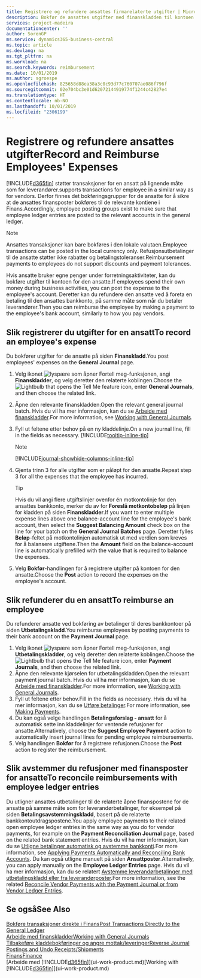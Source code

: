 ```yaml
---
title: Registrere og refundere ansattes firmarelaterte utgifter | Microsoft-dokumentasjon
description: Bokfør de ansattes utgifter med finanskladden til kontoen for den ansatte, og bokfør senere en betaling til den ansattes bankkonto for å refundere for den firmarelaterte utgiften.
services: project-madeira
documentationcenter: ''
author: SorenGP
ms.service: dynamics365-business-central
ms.topic: article
ms.devlang: na
ms.tgt_pltfrm: na
ms.workload: na
ms.search.keywords: reimbursement
ms.date: 10/01/2019
ms.author: sgroespe
ms.openlocfilehash: 825658d88ea38a3c0c93d77c760707ae086f796f
ms.sourcegitcommit: 02e704bc3e01d62072144919774f1244c42827e4
ms.translationtype: HT
ms.contentlocale: nb-NO
ms.lasthandoff: 10/01/2019
ms.locfileid: "2306199"
---
```

# <a name="record-and-reimburse-employees-expenses"></a><span data-ttu-id="80707-103">Registrere og refundere ansattes utgifter</span><span class="sxs-lookup"><span data-stu-id="80707-103">Record and Reimburse Employees' Expenses</span></span>
[!INCLUDE[d365fin](includes/d365fin_md.md)] <span data-ttu-id="80707-104">støtter transaksjoner for en ansatt på lignende måte som for leverandører.</span><span class="sxs-lookup"><span data-stu-id="80707-104">supports transactions for employee in a similar way as for vendors.</span></span> <span data-ttu-id="80707-105">Derfor finnes det bokføringsgrupper for de ansatte for å sikre at de ansattes finansposter bokføres til de relevante kontiene i Finans.</span><span class="sxs-lookup"><span data-stu-id="80707-105">Accordingly, employee posting groups exist to make sure that employee ledger entries are posted to the relevant accounts in the general ledger.</span></span>

> [!NOTE]  
> <span data-ttu-id="80707-106">Ansattes transaksjoner kan bare bokføres i den lokale valutaen.</span><span class="sxs-lookup"><span data-stu-id="80707-106">Employee transactions can be posted in the local currency only.</span></span> <span data-ttu-id="80707-107">Refusjonsutbetalinger til de ansatte støtter ikke rabatter og betalingstoleranser.</span><span class="sxs-lookup"><span data-stu-id="80707-107">Reimbursement payments to employees do not support discounts and payment tolerances.</span></span>

<span data-ttu-id="80707-108">Hvis ansatte bruker egne penger under forretningsaktiviteter, kan du bokføre utgifter til kontoen for den ansatte.</span><span class="sxs-lookup"><span data-stu-id="80707-108">If employees spend their own money during business activities, you can post the expense to the employee's account.</span></span> <span data-ttu-id="80707-109">Deretter kan du refundere den ansatte ved å foreta en betaling til den ansattes bankkonto, på samme måte som når du betaler leverandører.</span><span class="sxs-lookup"><span data-stu-id="80707-109">Then you can reimburse the employee by making a payment to the employee's bank account, similarly to how you pay vendors.</span></span>

## <a name="to-record-an-employees-expense"></a><span data-ttu-id="80707-110">Slik registrerer du utgifter for en ansatt</span><span class="sxs-lookup"><span data-stu-id="80707-110">To record an employee's expense</span></span>
<span data-ttu-id="80707-111">Du bokfører utgifter for de ansatte på siden **Finanskladd**.</span><span class="sxs-lookup"><span data-stu-id="80707-111">You post employees' expenses on the **General Journal** page.</span></span>
1. <span data-ttu-id="80707-112">Velg ikonet ![lyspære som åpner Fortell meg-funksjonen](media/ui-search/search_small.png "Fortell hva du vil gjøre"), angi **Finanskladder**, og velg deretter den relaterte koblingen.</span><span class="sxs-lookup"><span data-stu-id="80707-112">Choose the ![Lightbulb that opens the Tell Me feature](media/ui-search/search_small.png "Tell me what you want to do") icon, enter **General Journals**, and then choose the related link.</span></span>
2. <span data-ttu-id="80707-113">Åpne den relevante finanskladden.</span><span class="sxs-lookup"><span data-stu-id="80707-113">Open the relevant general journal batch.</span></span> <span data-ttu-id="80707-114">Hvis du vil ha mer informasjon, kan du se [Arbeide med finanskladder](ui-work-general-journals.md).</span><span class="sxs-lookup"><span data-stu-id="80707-114">For more information, see [Working with General Journals](ui-work-general-journals.md).</span></span>
3. <span data-ttu-id="80707-115">Fyll ut feltene etter behov på en ny kladdelinje.</span><span class="sxs-lookup"><span data-stu-id="80707-115">On a new journal line, fill in the fields as necessary.</span></span> [!INCLUDE[tooltip-inline-tip](includes/tooltip-inline-tip_md.md)]    

    > [!NOTE]
    > [!INCLUDE[journal-showhide-columns-inline-tip](includes/journal-showhide-columns-inline-tip.md)]
4. <span data-ttu-id="80707-116">Gjenta trinn 3 for alle utgifter som er påløpt for den ansatte.</span><span class="sxs-lookup"><span data-stu-id="80707-116">Repeat step 3 for all the expenses that the employee has incurred.</span></span>

    > [!TIP]  
    > <span data-ttu-id="80707-117">Hvis du vil angi flere utgiftslinjer ovenfor én motkontolinje for den ansattes bankkonto, merker du av for **Foreslå motkontobeløp** på linjen for kladden på siden **Finanskladder**.</span><span class="sxs-lookup"><span data-stu-id="80707-117">If you want to enter multiple expense lines above one balance-account line for the employee's bank account, then select the **Suggest Balancing Amount** check box on the line for your batch on the **General Journal Batches** page.</span></span> <span data-ttu-id="80707-118">Deretter fylles **Beløp**-feltet på motkontolinjen automatisk ut med verdien som kreves for å balansere utgiftene.</span><span class="sxs-lookup"><span data-stu-id="80707-118">Then the **Amount** field on the balance-account line is automatically prefilled with the value that is required to balance the expenses.</span></span>
5. <span data-ttu-id="80707-119">Velg **Bokfør**-handlingen for å registrere utgifter på kontoen for den ansatte.</span><span class="sxs-lookup"><span data-stu-id="80707-119">Choose the **Post** action to record the expenses on the employee's account.</span></span>

## <a name="to-reimburse-an-employee"></a><span data-ttu-id="80707-120">Slik refunderer du en ansatt</span><span class="sxs-lookup"><span data-stu-id="80707-120">To reimburse an employee</span></span>
<span data-ttu-id="80707-121">Du refunderer ansatte ved bokføring av betalinger til deres bankkontoer på siden **Utbetalingskladd**.</span><span class="sxs-lookup"><span data-stu-id="80707-121">You reimburse employees by posting payments to their bank account on the **Payment Journal** page.</span></span>
1. <span data-ttu-id="80707-122">Velg ikonet ![lyspære som åpner Fortell meg-funksjonen](media/ui-search/search_small.png "Fortell hva du vil gjøre"), angi **Utbetalingskladder**, og velg deretter den relaterte koblingen.</span><span class="sxs-lookup"><span data-stu-id="80707-122">Choose the ![Lightbulb that opens the Tell Me feature](media/ui-search/search_small.png "Tell me what you want to do") icon, enter **Payment Journals**, and then choose the related link.</span></span>
2. <span data-ttu-id="80707-123">Åpne den relevante kjørselen for utbetalingskladden.</span><span class="sxs-lookup"><span data-stu-id="80707-123">Open the relevant payment journal batch.</span></span> <span data-ttu-id="80707-124">Hvis du vil ha mer informasjon, kan du se [Arbeide med finanskladder](ui-work-general-journals.md).</span><span class="sxs-lookup"><span data-stu-id="80707-124">For more information, see [Working with General Journals](ui-work-general-journals.md).</span></span>
3. <span data-ttu-id="80707-125">Fyll ut feltene etter behov.</span><span class="sxs-lookup"><span data-stu-id="80707-125">Fill in the fields as necessary.</span></span> <span data-ttu-id="80707-126">Hvis du vil ha mer informasjon, kan du se [Utføre betalinger](payables-make-payments.md).</span><span class="sxs-lookup"><span data-stu-id="80707-126">For more information, see [Making Payments](payables-make-payments.md).</span></span>
4. <span data-ttu-id="80707-127">Du kan også velge handlingen **Betalingsforslag - ansatt** for å automatisk sette inn kladdelinjer for ventende refusjoner for ansatte.</span><span class="sxs-lookup"><span data-stu-id="80707-127">Alternatively, choose the **Suggest Employee Payment** action to automatically insert journal lines for pending employee reimbursements.</span></span>
5. <span data-ttu-id="80707-128">Velg handlingen **Bokfør** for å registrere refusjonen.</span><span class="sxs-lookup"><span data-stu-id="80707-128">Choose the **Post** action to register the reimbursement.</span></span>  

## <a name="to-reconcile-reimbursements-with-employee-ledger-entries"></a><span data-ttu-id="80707-129">Slik avstemmer du refusjoner med finansposter for ansatte</span><span class="sxs-lookup"><span data-stu-id="80707-129">To reconcile reimbursements with employee ledger entries</span></span>
<span data-ttu-id="80707-130">Du utligner ansattes utbetalinger til de relaterte åpne finanspostene for de ansatte på samme måte som for leverandørbetalinger, for eksempel på siden **Betalingsavstemmingskladd**, basert på de relaterte bankkontoutdragspostene.</span><span class="sxs-lookup"><span data-stu-id="80707-130">You apply employee payments to their related open employee ledger entries in the same way as you do for vendor payments, for example on the **Payment Reconciliation Journal** page, based on the related bank statement entries.</span></span> <span data-ttu-id="80707-131">Hvis du vil ha mer informasjon, kan du se [Utligne betalinger automatisk og avstemme bankkonti](receivables-apply-payments-auto-reconcile-bank-accounts.md).</span><span class="sxs-lookup"><span data-stu-id="80707-131">For more information, see [Applying Payments Automatically and Reconciling Bank Accounts](receivables-apply-payments-auto-reconcile-bank-accounts.md).</span></span> <span data-ttu-id="80707-132">Du kan også utligne manuelt på siden **Ansattposter**.</span><span class="sxs-lookup"><span data-stu-id="80707-132">Alternatively, you can apply manually on the **Employee Ledger Entries** page.</span></span> <span data-ttu-id="80707-133">Hvis du vil ha mer informasjon, kan du se relatert [Avstemme leverandørbetalinger med utbetalingskladd eller fra leverandørposter](payables-how-apply-purchase-transactions-manually.md).</span><span class="sxs-lookup"><span data-stu-id="80707-133">For more information, see the related [Reconcile Vendor Payments with the Payment Journal or from Vendor Ledger Entries](payables-how-apply-purchase-transactions-manually.md).</span></span>  

## <a name="see-also"></a><span data-ttu-id="80707-134">Se også</span><span class="sxs-lookup"><span data-stu-id="80707-134">See Also</span></span>
[<span data-ttu-id="80707-135">Bokføre transaksjoner direkte i Finans</span><span class="sxs-lookup"><span data-stu-id="80707-135">Post Transactions Directly to the General Ledger</span></span>](finance-how-post-transactions-directly.md)  
[<span data-ttu-id="80707-136">Arbeide med finanskladder</span><span class="sxs-lookup"><span data-stu-id="80707-136">Working with General Journals</span></span>](ui-work-general-journals.md)  
[<span data-ttu-id="80707-137">Tilbakeføre kladdebokføringer og angre mottak/leveringer</span><span class="sxs-lookup"><span data-stu-id="80707-137">Reverse Journal Postings and Undo Receipts/Shipments</span></span>](finance-how-reverse-journal-posting.md)  
[<span data-ttu-id="80707-138">Finans</span><span class="sxs-lookup"><span data-stu-id="80707-138">Finance</span></span>](finance.md)  
<span data-ttu-id="80707-139">[Arbeide med [!INCLUDE[d365fin](includes/d365fin_md.md)]](ui-work-product.md)</span><span class="sxs-lookup"><span data-stu-id="80707-139">[Working with [!INCLUDE[d365fin](includes/d365fin_md.md)]](ui-work-product.md)</span></span>  
